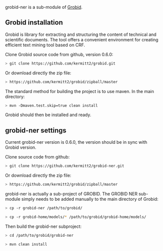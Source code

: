 grobid-ner is a sub-module of [Grobid](https://github.com/kermitt2/grobid). 

## Grobid installation

Grobid is library for extracting and structuring the content of technical and scientific documents. 
The tool offers a convenient environment for creating efficient text mining tool based on CRF.

Clone Grobid source code from github, version 0.6.0:

```bash
> git clone https://github.com/kermitt2/grobid.git
```

Or download directly the zip file:

```bash
> https://github.com/kermitt2/grobid/zipball/master
```

<!--- ## [Build the project](https://github.com/kermitt2/grobid/wiki/Build-the-project) -->

The standard method for building the project is to use maven. In the main directory:

```bash
> mvn -Dmaven.test.skip=true clean install
```

Grobid should then be installed and ready.

## grobid-ner settings

Current grobid-ner version is 0.6.0, the version should be in sync with Grobid version. 

Clone source code from github:

```bash
> git clone https://github.com/kermitt2/grobid-ner.git
```

Or download directly the zip file:

```bash
> https://github.com/kermitt2/grobid/zipball/master
```

grobid-ner is actually a sub-project of GROBID. The GROBID NER sub-module simply needs to be added manually to the main directory of Grobid: 

```bash
> cp -r grobid-ner /path/to/grobid/

> cp -r grobid-home/models/* /path/to/grobid/grobid-home/models/
```

Then build the grobid-ner subproject:

```bash
> cd /path/to/grobid/grobid-ner

> mvn clean install
```
